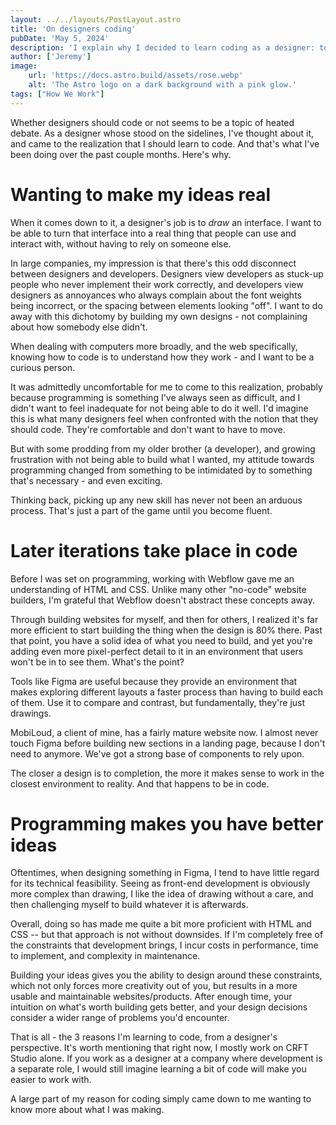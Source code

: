 ```yaml
---
layout: ../../layouts/PostLayout.astro
title: 'On designers coding'
pubDate: 'May 5, 2024'
description: 'I explain why I decided to learn coding as a designer: to make my ideas real, work more efficiently in later design iterations, and develop better design.'
author: ['Jeremy']
image:
    url: 'https://docs.astro.build/assets/rose.webp'
    alt: 'The Astro logo on a dark background with a pink glow.'
tags: ["How We Work"]
---
```

Whether designers should code or not seems to be a topic of heated debate. As a designer whose stood on the sidelines, I've thought about it, and came to the realization that I should learn to code. And that's what I've been doing over the past couple months. Here's why.

# Wanting to make my ideas real

When it comes down to it, a designer's job is to *draw* an interface. I want to be able to turn that interface into a real thing that people can use and interact with, without having to rely on someone else.

In large companies, my impression is that there's this odd disconnect between designers and developers. Designers view developers as stuck-up people who never implement their work correctly, and developers view designers as annoyances who always complain about the font weights being incorrect, or the spacing between elements looking "off". I want to do away with this dichotomy by building my own designs - not complaining about how somebody else didn't.

When dealing with computers more broadly, and the web specifically, knowing how to code is to understand how they work - and I want to be a curious person.

It was admittedly uncomfortable for me to come to this realization, probably because programming is something I've always seen as difficult, and I didn't want to feel inadequate for not being able to do it well. I'd imagine this is what many designers feel when confronted with the notion that they should code. They're comfortable and don't want to have to move.

But with some prodding from my older brother (a developer), and growing frustration with not being able to build what I wanted, my attitude towards programming changed from something to be intimidated by to something that's necessary - and even exciting.

Thinking back, picking up any new skill has never not been an arduous process. That's just a part of the game until you become fluent.

# Later iterations take place in code

Before I was set on programming, working with Webflow gave me an understanding of HTML and CSS. Unlike many other "no-code" website builders, I'm grateful that Webflow doesn't abstract these concepts away.

Through building websites for myself, and then for others, I realized it's far more efficient to start building the thing when the design is 80% there. Past that point, you have a solid idea of what you need to build, and yet you're adding even more pixel-perfect detail to it in an environment that users won't be in to see them. What's the point?

Tools like Figma are useful because they provide an environment that makes exploring different layouts a faster process than having to build each of them. Use it to compare and contrast, but fundamentally, they're just drawings.

MobiLoud, a client of mine, has a fairly mature website now. I almost never touch Figma before building new sections in a landing page, because I don't need to anymore. We've got a strong base of components to rely upon.

The closer a design is to completion, the more it makes sense to work in the closest environment to reality. And that happens to be in code.

# Programming makes you have better ideas

Oftentimes, when designing something in Figma, I tend to have little regard for its technical feasibility. Seeing as front-end development is obviously more complex than drawing, I like the idea of drawing without a care, and then challenging myself to build whatever it is afterwards.

Overall, doing so has made me quite a bit more proficient with HTML and CSS -- but that approach is not without downsides. If I'm completely free of the constraints that development brings, I incur costs in performance, time to implement, and complexity in maintenance.

Building your ideas gives you the ability to design around these constraints, which not only forces more creativity out of you, but results in a more usable and maintainable websites/products. After enough time, your intuition on what's worth building gets better, and your design decisions consider a wider range of problems you'd encounter.

That is all - the 3 reasons I'm learning to code, from a designer's perspective. It's worth mentioning that right now, I mostly work on CRFT Studio alone. If you work as a designer at a company where development is a separate role, I would still imagine learning a bit of code will make you easier to work with.

A large part of my reason for coding simply came down to me wanting to know more about what I was making.
